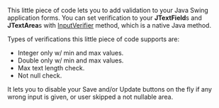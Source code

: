 This little piece of code lets you to add validation to your Java Swing application forms.
You can set verification to your **JTextField**s and **JTextArea**s with [InputVerifier](https://docs.oracle.com/javase/7/docs/api/javax/swing/InputVerifier.html) method, which is a native Java method.

Types of verifications this little piece of code supports are:

* Integer only w/ min and max values.
* Double only w/ min and max values. 
* Max text length check.
* Not null check.

It lets you to disable your Save and/or Update buttons on the fly if any wrong input is given, or user skipped a not nullable area.